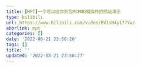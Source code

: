 ```yaml
---
title: [MPT]一个可以给你外包MCMOD和插件的网站演示
type: bilibili
url: https://www.bilibili.com/video/BV1sN4y177Yw/
abbrlink: mpt
categories: []
date: '2022-08-21 23:50:26'
tags: []
title: ''
updated: '2022-08-21 23:50:27'
---
```

